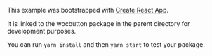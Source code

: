 This example was bootstrapped with [Create React App](https://github.com/facebook/create-react-app).

It is linked to the wocbutton package in the parent directory for development purposes.

You can run `yarn install` and then `yarn start` to test your package.
